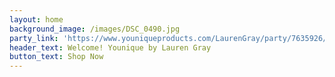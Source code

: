 ```yaml
---
layout: home
background_image: /images/DSC_0490.jpg
party_link: 'https://www.youniqueproducts.com/LaurenGray/party/7635926/view'
header_text: Welcome! Younique by Lauren Gray
button_text: Shop Now
---
```

